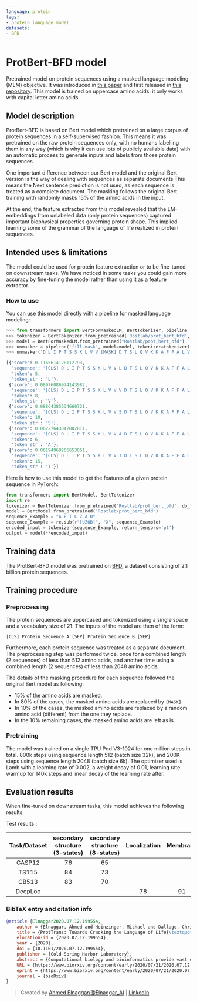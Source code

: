 ```yaml
---
language: protein
tags:
- protein language model
datasets:
- BFD
---
```


# ProtBert-BFD model

Pretrained model on protein sequences using a masked language modeling (MLM) objective. It was introduced in
[this paper](https://doi.org/10.1101/2020.07.12.199554) and first released in
[this repository](https://github.com/agemagician/ProtTrans). This model is trained on uppercase amino acids: it only works with capital letter amino acids.


## Model description

ProtBert-BFD is based on Bert model which pretrained on a large corpus of protein sequences in a self-supervised fashion.
This means it was pretrained on the raw protein sequences only, with no humans labelling them in any way (which is why it can use lots of
publicly available data) with an automatic process to generate inputs and labels from those protein sequences.

One important difference between our Bert model and the original Bert version is the way of dealing with sequences as separate documents
This means the Next sentence prediction is not used, as each sequence is treated as a complete document.
The masking follows the original Bert training with randomly masks 15% of the amino acids in the input. 

At the end, the feature extracted from this model revealed that the LM-embeddings from unlabeled data (only protein sequences) captured important biophysical properties governing protein
shape.
This implied learning some of the grammar of the language of life realized in protein sequences.

## Intended uses & limitations

The model could be used for protein feature extraction or to be fine-tuned on downstream tasks.
We have noticed in some tasks you could gain more accuracy by fine-tuning the model rather than using it as a feature extractor.

### How to use

You can use this model directly with a pipeline for masked language modeling:

```python
>>> from transformers import BertForMaskedLM, BertTokenizer, pipeline
>>> tokenizer = BertTokenizer.from_pretrained('Rostlab/prot_bert_bfd', do_lower_case=False )
>>> model = BertForMaskedLM.from_pretrained("Rostlab/prot_bert_bfd")
>>> unmasker = pipeline('fill-mask', model=model, tokenizer=tokenizer)
>>> unmasker('D L I P T S S K L V V [MASK] D T S L Q V K K A F F A L V T')

[{'score': 0.1165614128112793,
  'sequence': '[CLS] D L I P T S S K L V V L D T S L Q V K K A F F A L V T [SEP]',
  'token': 5,
  'token_str': 'L'},
 {'score': 0.08976086974143982,
  'sequence': '[CLS] D L I P T S S K L V V V D T S L Q V K K A F F A L V T [SEP]',
  'token': 8,
  'token_str': 'V'},
 {'score': 0.08864385634660721,
  'sequence': '[CLS] D L I P T S S K L V V S D T S L Q V K K A F F A L V T [SEP]',
  'token': 10,
  'token_str': 'S'},
 {'score': 0.06227643042802811,
  'sequence': '[CLS] D L I P T S S K L V V A D T S L Q V K K A F F A L V T [SEP]',
  'token': 6,
  'token_str': 'A'},
 {'score': 0.06194969266653061,
  'sequence': '[CLS] D L I P T S S K L V V T D T S L Q V K K A F F A L V T [SEP]',
  'token': 15,
  'token_str': 'T'}]
```

Here is how to use this model to get the features of a given protein sequence in PyTorch:

```python
from transformers import BertModel, BertTokenizer
import re
tokenizer = BertTokenizer.from_pretrained('Rostlab/prot_bert_bfd', do_lower_case=False )
model = BertModel.from_pretrained("Rostlab/prot_bert_bfd")
sequence_Example = "A E T C Z A O"
sequence_Example = re.sub(r"[UZOB]", "X", sequence_Example)
encoded_input = tokenizer(sequence_Example, return_tensors='pt')
output = model(**encoded_input)
```

## Training data

The ProtBert-BFD model was pretrained on [BFD](https://bfd.mmseqs.com/), a dataset consisting of 2.1 billion protein sequences.

## Training procedure

### Preprocessing

The protein sequences are uppercased and tokenized using a single space and a vocabulary size of 21.
The inputs of the model are then of the form:

```
[CLS] Protein Sequence A [SEP] Protein Sequence B [SEP]
```

Furthermore, each protein sequence was treated as a separate document.
The preprocessing step was performed twice, once for a combined length (2 sequences) of less than 512 amino acids, and another time using a combined length (2 sequences) of less than 2048 amino acids.

The details of the masking procedure for each sequence followed the original Bert model as following:
- 15% of the amino acids are masked.
- In 80% of the cases, the masked amino acids are replaced by `[MASK]`.
- In 10% of the cases, the masked amino acids are replaced by a random amino acid (different) from the one they replace.
- In the 10% remaining cases, the masked amino acids are left as is.

### Pretraining

The model was trained on a single TPU Pod V3-1024 for one million steps in total.
800k steps using sequence length 512 (batch size 32k), and 200K steps using sequence length 2048 (batch size 6k).
The optimizer used is Lamb with a learning rate of 0.002, a weight decay of 0.01, learning rate warmup for 140k steps and linear decay of the learning rate after.

## Evaluation results

When fine-tuned on downstream tasks, this model achieves the following results:

Test results :

| Task/Dataset | secondary structure (3-states) | secondary structure (8-states)  |  Localization | Membrane  |
|:-----:|:-----:|:-----:|:-----:|:-----:|
|   CASP12  | 76 | 65 |    |    |
|   TS115   | 84 | 73 |    |    | 
|   CB513   | 83 | 70 |    |    |
|  DeepLoc  |    |    | 78 | 91 |

### BibTeX entry and citation info

```bibtex
@article {Elnaggar2020.07.12.199554,
	author = {Elnaggar, Ahmed and Heinzinger, Michael and Dallago, Christian and Rehawi, Ghalia and Wang, Yu and Jones, Llion and Gibbs, Tom and Feher, Tamas and Angerer, Christoph and Steinegger, Martin and BHOWMIK, DEBSINDHU and Rost, Burkhard},
	title = {ProtTrans: Towards Cracking the Language of Life{\textquoteright}s Code Through Self-Supervised Deep Learning and High Performance Computing},
	elocation-id = {2020.07.12.199554},
	year = {2020},
	doi = {10.1101/2020.07.12.199554},
	publisher = {Cold Spring Harbor Laboratory},
	abstract = {Computational biology and bioinformatics provide vast data gold-mines from protein sequences, ideal for Language Models (LMs) taken from Natural Language Processing (NLP). These LMs reach for new prediction frontiers at low inference costs. Here, we trained two auto-regressive language models (Transformer-XL, XLNet) and two auto-encoder models (Bert, Albert) on data from UniRef and BFD containing up to 393 billion amino acids (words) from 2.1 billion protein sequences (22- and 112 times the entire English Wikipedia). The LMs were trained on the Summit supercomputer at Oak Ridge National Laboratory (ORNL), using 936 nodes (total 5616 GPUs) and one TPU Pod (V3-512 or V3-1024). We validated the advantage of up-scaling LMs to larger models supported by bigger data by predicting secondary structure (3-states: Q3=76-84, 8 states: Q8=65-73), sub-cellular localization for 10 cellular compartments (Q10=74) and whether a protein is membrane-bound or water-soluble (Q2=89). Dimensionality reduction revealed that the LM-embeddings from unlabeled data (only protein sequences) captured important biophysical properties governing protein shape. This implied learning some of the grammar of the language of life realized in protein sequences. The successful up-scaling of protein LMs through HPC to larger data sets slightly reduced the gap between models trained on evolutionary information and LMs. Availability ProtTrans: \&lt;a href="https://github.com/agemagician/ProtTrans"\&gt;https://github.com/agemagician/ProtTrans\&lt;/a\&gt;Competing Interest StatementThe authors have declared no competing interest.},
	URL = {https://www.biorxiv.org/content/early/2020/07/21/2020.07.12.199554},
	eprint = {https://www.biorxiv.org/content/early/2020/07/21/2020.07.12.199554.full.pdf},
	journal = {bioRxiv}
}
```

> Created by [Ahmed Elnaggar/@Elnaggar_AI](https://twitter.com/Elnaggar_AI) | [LinkedIn](https://www.linkedin.com/in/prof-ahmed-elnaggar/)
